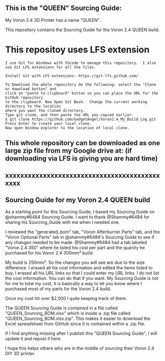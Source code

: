 ## This is the "QUEEN" Sourcing Guide:

My Voron 2.4 3D Printer has a name "QUEEN".

This repository contains the Sourcing Guide for the Voron 2.4 QUEEN build.

# This repositoy uses LFS extension

```
I use Git for Windows with VScode to manage this repository.  I also use Git LFS extensions for all the files.

Install Git with LFS extensions: https://git-lfs.github.com/

To Download the whole repository do the following: select the "Clone or download button" and
click on "paste to clipboard" button so you can place the URL for the GitHub repository
to the clipboard. Now Open Git Bash.  Change the current working directory to the location
where you want the cloned directory.
Type git clone, and then paste the URL you copied earlier.
$ git clone https://github.com/GadgetAngel/Voron2.4_My_Build_Log.git
Press Enter to create your local clone.
Now open Window explorer to the location of local clone.
```

## This whole repository can be downloaded as one large zip file from my Google drive at: (if downloading via LFS is giving you are hard time)

## xxxxxxxxxxxxxxxxxxxxxxxxxxxxxxxxxxxxxxxxxxxxx

## Sourcing Guide for my Voron 2.4 QUEEN build

As a starting point for this Sourcing Guide, I based my Sourcing Guide on @shammy#6484 Sourcing Guide.  I want to thank @Shammy#6484 for sharing his Sourcing_Guide with me when I needed one.

I reviewed the "generated_bom" tab, "Voron Afterburner Parts" tab, and the "Voron Optional Parts" tab in @shammy#6484's Sourcing Guide to see if any changes needed to be made.  @Shammy#6484 had a tab labeled "Voron 2.4 350" where he listed his cost per part and the quanity he purchased for his Voron 2.4 300mm³ build.

My build is 250mm³. So the changes you will see are due to the size difference.  I erased all his cost information and edited the items listed to buy.  I erased all his URL links so that I could enter my URL links.  I do not list the cost information. You can do that if you want.  My Sourcing Guide is not for me to total my cost, it is basically a way to let you know where I purchased most of my parts for the Voron 2.4 build.

Once my cost hit over $2,000 I quite keeping track of them.

The QUEEN Sourcing Guide is contained in a file called "QUEEN_Sourcing_BOM.xlsx" which is inside a .zip file called "QUEEN_Sourcing_BOM.xlsx.zip".  This makes it easier to download the Excel spreadsheet from GitHub since it is contained within a .zip file.

If I find anything missing after I publish this "QUEEN Sourcing Guide", I will update it and repost it here.

I hope this helps others who are in the middle of sourcing their Voron 2.4 DIY 3D printer.